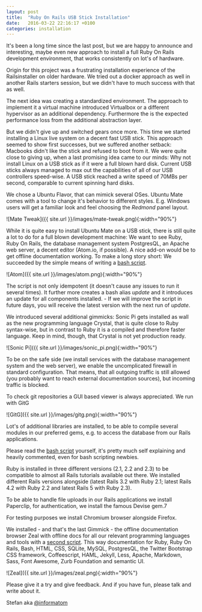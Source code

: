 ```yaml
---
layout: post
title:  "Ruby On Rails USB Stick Installation"
date:   2016-03-22 22:16:17 +0100
categories: installation
---
```

It's been a long time since the last post, but we are happy to announce and
interesting, maybe even new approach to install a full Ruby On Rails development
environment, that works consistently on lot's of hardware.

Origin for this project was a frustrating installation experience of the
Railsinstaller on older hardware. We tried out a docker approach as well in
another Rails starters session, but we didn't have to much success with that
as well.

The next idea was creating a standardized environment. The approach to implement
it a virtual machine introduced Virtualbox or a different hypervisor as an
additional dependency. Furthermore the is the expected performance loss from
the additional abstraction layer.

But we didn't give up and switched gears once more. This time we started installing
a Linux live system on a decent fast USB stick. This approach seemed to show
first successes, but we suffered another setback: Macbooks didn't like the
stick and refused to boot from it. We were quite close to giving up, when a
last promising idea came to our minds:
Why not install Linux on a USB stick as if it were a full blown hard disk. Current
USB sticks always managed to max out the capabilities of all of our USB controllers
speed-wise. A USB stick reached a write speed of 70MBs per second, comparable
to current spinning hard disks.

We chose a Ubuntu Flavor, that can mimick several OSes. Ubuntu Mate comes with a tool
to change it's behavior to different styles. E.g. Windows users will get a familiar look
and feel choosing the *Redmond* panel layout.

![Mate Tweak]({{ site.url }}/images/mate-tweak.png){:width="90%"}

While it is quite easy to install Ubuntu Mate on a USB stick, there is still
quite a lot to do for a full blown development machine: We want to see
Ruby, Ruby On Rails, the database management system PostgresQL, an Apache web server,
a decent editor (Atom.io, if possible). A nice add-on would be to get offline documentation working.
To make a long story short: We succeeded by the simple
means of writing a [bash script](https://github.com/RubyStarters/Ideas/blob/master/bootstrap).

![Atom]({{ site.url }}/images/atom.png){:width="90%"}

The script is not only idempotent (it doesn't cause any issues to run it
several times). It further more creates a bash alias *update* and it introduces
an update for all components installed. - If we will improve the script in
future days, you will receive the latest version with the next run of *update*.

We introduced several additional gimmicks: Sonic Pi gets installed as wall as
the new programming language Crystal, that is quite close to Ruby syntax-wise,
but in contrast to Ruby it is a compiled and therefore faster language. Keep
in mind, though, that Crystal is not yet production ready.

![Sonic Pi]({{ site.url }}/images/sonic_pi.png){:width="90%"}

To be on the safe side (we install services with the database management system
and the web server), we enable the uncomplicated firewall in standard configuration.
That means, that all outgoing traffic is still allowed (you probably want to
reach external documentation sources), but incoming traffic is blocked.

To check git repositories a GUI based viewer is always appreciated. We run with GitG

![GitG]({{ site.url }}/images/gitg.png){:width="90%"}

Lot's of additional libraries are installed, to be able to compile several modules
in our preferred gems, e.g. to access the database from our Rails applications.

Please read the [bash script](https://github.com/RubyStarters/Ideas/blob/master/bootstrap)
yourself, it's pretty much self explaining and heavily commented, even for bash
scripting newbies.

Ruby is installed in three different versions (2.1, 2.2 and 2.3) to be compatible
to almost all Rails tutorials available out there. We installed different Rails
versions alongside (latest Rails 3.2 with Ruby 2.1; latest Rails 4.2 with Ruby 2.2
and latest Rails 5 with Ruby 2.3).

To be able to handle file uploads in our Rails applications we install Paperclip,
for authentication, we install the famous Devise gem.7

For testing purposes we install Chromium browser alongside Firefox.

We installed - and that's the last Gimmick - the offline documentation browser
Zeal with offline docs for all our relevant programming languages and tools
with a [second script](https://github.com/RubyStarters/Ideas/blob/master/zeal-docsets).
This way documentation for Ruby, Ruby On Rails, Bash, HTML, CSS, SQLite, MySQL, PostgresQL,
the Twitter Bootstrap CSS framework, Coffeescript, HAML, Jekyll, Less, Apache,
Markdown, Sass, Font Awesome, Zurb Foundation and semantic UI.

![Zeal]({{ site.url }}/images/zeal.png){:width="90%"}

Please give it a try and give feedback. And if you have fun, please talk and
write about it.

Stefan aka [@informatom](https://twitter.com/informatom)
